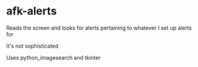 # afk-alerts

Reads the screen and looks for alerts pertaining to whatever I set up alerts for

It's not sophisticated

Uses python_imagesearch and tkinter
